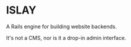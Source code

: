 # ISLAY

A Rails engine for building website backends.

It's not a CMS, nor is it a drop-in admin interface.
